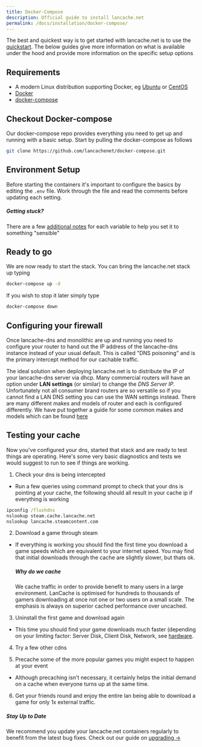 ```yaml
---
title: Docker-Compose
description: Official guide to install lancache.net
permalink: /docs/installation/docker-compose/
---
```


The best and quickest way is to get started with lancache.net is to use the [quickstart](/docs/home/). The below guides give more information on what is available under the hood and provide more information on the specific setup options


## Requirements

* A modern Linux distribution supporting Docker, eg [Ubuntu](https://www.ubuntu.com) or [CentOS](https://www.centos.org/)
* [Docker](https://www.docker.com/)
* [docker-compose](https://docs.docker.com/compose/install/)

## Checkout Docker-compose

Our docker-compose repo provides everything you need to get up and running with a basic setup. Start by pulling the docker-compose as follows
```sh
git clone https://github.com/lancachenet/docker-compose.git
```

## Environment Setup

Before starting the containers it's important to configure the basics by editing the `.env` file. Work through the file and read the comments before updating each setting. 

<div class="note info">
  <h5>Getting stuck?</h5>
  <p>There are a few <a href="/docs/installation/docker-compose/env/">additional notes</a> for each variable to help you set it to something "sensible"
  </p>
</div>

## Ready to go
We are now ready to start the stack. You can bring the lancache.net stack up typing
```sh
docker-compose up -d
```
If you wish to stop it later simply type
```sh
docker-compose down
```


## Configuring your firewall
Once lancache-dns and monolithic are up and running you need to configure your router to hand out the IP address of the lancache-dns instance instead of your usual default. This is called "DNS poisoning" and is the primary intercept method for our cachable traffic. 

The ideal solution when deploying lancache.net is to distribute the IP of your lancache-dns server via dhcp. Many commercial routers will have an option under __LAN settings__ (or similar) to change the _DNS Server IP_. Unfortunately not all consumer brand routers are so versatile so if you cannot find a LAN DNS setting you can use the WAN settings instead. There are many different makes and models of router and each is configured differently. We have put together a guide for some common makes and models which can be found [here](/docs/installation/routers/)

## Testing your cache
Now you've configured your dns, started that stack and are ready to test things are operating. Here's some very basic diagnostics and tests we would suggest to run to see if things are working.

1. Check your dns is being intercepted
* Run a few queries using command prompt to check that your dns is pointing at your cache, the following should all result in your cache ip if everything is working
```bat
ipconfig /flushdns
nslookup steam.cache.lancache.net
nslookup lancache.steamcontent.com
```

2. Download a game through steam
* If everything is working you should find the first time you download a game speeds which are equivalent to your internet speed. You  may find that initial downloads through the cache are slightly slower, but thats ok.

    <div class="note info">      
    <h5>Why do we cache</h5>   
    <p>
    We cache traffic in order to provide benefit to many users in a large environment. LanCache is optimised for hundreds to thousands of gamers downloading at once not one or two users on a small scale. The emphasis is always on superior cached performance over uncached.
    </p>
    </div>                          


3. Uninstall the first game and download again
* This time you should find your game downloads much faster (depending on your limiting factor: Server Disk, Client Disk, Network, see [hardware](/docs/hardware/).

4. Try a few other cdns

5. Precache some of the more popular games you might expect to happen at your event
* Although precaching isn't necessary, it certainly helps the initial demand on a cache when everyone turns up at the same time.

6. Get your friends round and enjoy the entire lan being able to download a game for only 1x external traffic.

<div class="note">
  <h5>Stay Up to Date</h5>
  <p>We recommend you update your lancache.net containers regularly to benefit from
  the latest bug fixes. Check out our guide on <a href="/docs/upgrading">upgrading &rarr;</a>
  </p>
</div>

